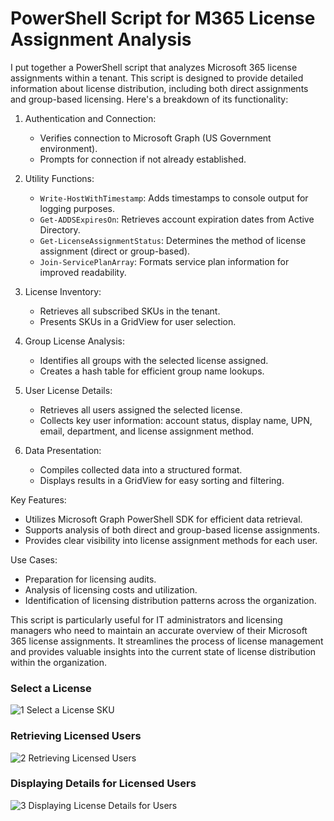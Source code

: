 # PowerShell Script for M365 License Assignment Analysis

I put together a PowerShell script that analyzes Microsoft 365 license assignments within a tenant. This script is designed to provide detailed information about license distribution, including both direct assignments and group-based licensing. Here's a breakdown of its functionality:

1. Authentication and Connection:
   - Verifies connection to Microsoft Graph (US Government environment).
   - Prompts for connection if not already established.

2. Utility Functions:
   - `Write-HostWithTimestamp`: Adds timestamps to console output for logging purposes.
   - `Get-ADDSExpiresOn`: Retrieves account expiration dates from Active Directory.
   - `Get-LicenseAssignmentStatus`: Determines the method of license assignment (direct or group-based).
   - `Join-ServicePlanArray`: Formats service plan information for improved readability.

3. License Inventory:
   - Retrieves all subscribed SKUs in the tenant.
   - Presents SKUs in a GridView for user selection.

4. Group License Analysis:
   - Identifies all groups with the selected license assigned.
   - Creates a hash table for efficient group name lookups.

5. User License Details:
   - Retrieves all users assigned the selected license.
   - Collects key user information: account status, display name, UPN, email, department, and license assignment method.

6. Data Presentation:
   - Compiles collected data into a structured format.
   - Displays results in a GridView for easy sorting and filtering.

Key Features:
- Utilizes Microsoft Graph PowerShell SDK for efficient data retrieval.
- Supports analysis of both direct and group-based license assignments.
- Provides clear visibility into license assignment methods for each user.

Use Cases:
- Preparation for licensing audits.
- Analysis of licensing costs and utilization.
- Identification of licensing distribution patterns across the organization.

This script is particularly useful for IT administrators and licensing managers who need to maintain an accurate overview of their Microsoft 365 license assignments. It streamlines the process of license management and provides valuable insights into the current state of license distribution within the organization.

### Select a License
![1  Select a License SKU](https://github.com/user-attachments/assets/8a096524-eaef-42c5-9a5c-05e5ae01ecee)

### Retrieving Licensed Users
![2  Retrieving Licensed Users](https://github.com/user-attachments/assets/e4f134cc-1ffa-4399-83ab-6a834384c488)

### Displaying Details for Licensed Users
![3  Displaying License Details for Users](https://github.com/user-attachments/assets/d88da6f0-56cd-4387-b34f-f41339523c84)
